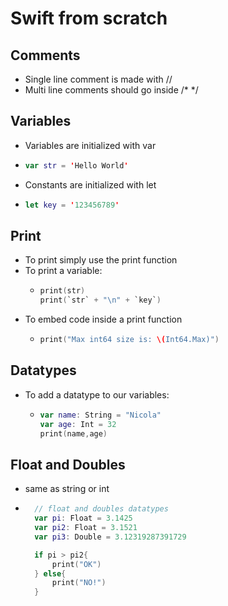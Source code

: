 # Swift from scratch

## Comments
- Single line comment is made with //
- Multi line comments should go inside /* */

## Variables
- Variables are initialized with var
- ```Swift
  var str = 'Hello World'
  ```
- Constants are initialized with let
- ```Swift
  let key = '123456789'
  ```

## Print
- To print simply use the print function
- To print a variable:
  - ```Swift
    print(str)
    print(`str` + "\n" + `key`)
    ```
- To embed code inside a print function
  - ```Swift
    print("Max int64 size is: \(Int64.Max)")
    ``` 

## Datatypes
- To add a datatype to our variables:
  - ```Swift
    var name: String = "Nicola"
    var age: Int = 32
    print(name,age)
    ```

## Float and Doubles
- same as string or int
- ```Swift
    // float and doubles datatypes
    var pi: Float = 3.1425
    var pi2: Float = 3.1521
    var pi3: Double = 3.12319287391729

    if pi > pi2{
        print("OK")
    } else{
        print("NO!")
    }
    ```